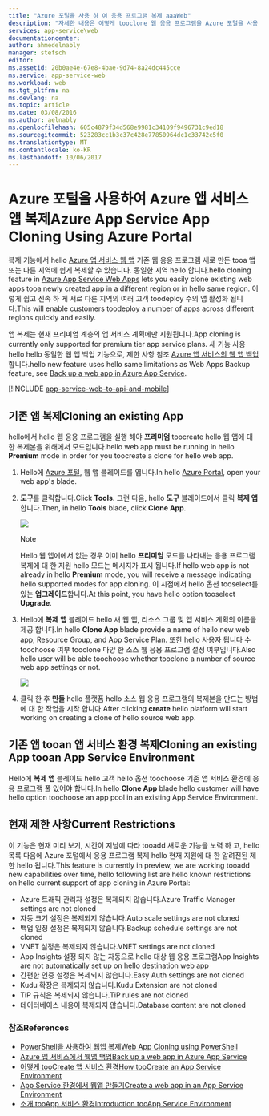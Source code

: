 ```yaml
---
title: "Azure 포털을 사용 하 여 응용 프로그램 복제 aaaWeb"
description: "자세한 내용은 어떻게 tooclone 웹 응용 프로그램을 Azure 포털을 사용 하 여 웹 앱 toonew 합니다."
services: app-service\web
documentationcenter: 
author: ahmedelnably
manager: stefsch
editor: 
ms.assetid: 20b0ae4e-67e8-4bae-9d74-8a24dc445cce
ms.service: app-service-web
ms.workload: web
ms.tgt_pltfrm: na
ms.devlang: na
ms.topic: article
ms.date: 03/08/2016
ms.author: aelnably
ms.openlocfilehash: 605c4879f34d568e9981c34109f9496731c9ed18
ms.sourcegitcommit: 523283cc1b3c37c428e77850964dc1c33742c5f0
ms.translationtype: MT
ms.contentlocale: ko-KR
ms.lasthandoff: 10/06/2017
---
```

# <a name="azure-app-service-app-cloning-using-azure-portal"></a><span data-ttu-id="e2e35-103">Azure 포털을 사용하여 Azure 앱 서비스 앱 복제</span><span class="sxs-lookup"><span data-stu-id="e2e35-103">Azure App Service App Cloning Using Azure Portal</span></span>
<span data-ttu-id="e2e35-104">복제 기능에서 hello [Azure 앱 서비스 웹 앱](http://go.microsoft.com/fwlink/?LinkId=529714) 기존 웹 응용 프로그램 새로 만든 tooa 앱 또는 다른 지역에 쉽게 복제할 수 있습니다. 동일한 지역 hello 합니다.</span><span class="sxs-lookup"><span data-stu-id="e2e35-104">hello cloning feature in [Azure App Service Web Apps](http://go.microsoft.com/fwlink/?LinkId=529714) lets you easily clone existing web apps tooa newly created app in a different region or in hello same region.</span></span> <span data-ttu-id="e2e35-105">이렇게 쉽고 신속 하 게 서로 다른 지역의 여러 고객 toodeploy 수의 앱 활성화 됩니다.</span><span class="sxs-lookup"><span data-stu-id="e2e35-105">This will enable customers toodeploy a number of apps across different regions quickly and easily.</span></span>

<span data-ttu-id="e2e35-106">앱 복제는 현재 프리미엄 계층의 앱 서비스 계획에만 지원됩니다.</span><span class="sxs-lookup"><span data-stu-id="e2e35-106">App cloning is currently only supported for premium tier app service plans.</span></span> <span data-ttu-id="e2e35-107">새 기능 사용 hello hello 동일한 웹 앱 백업 기능으로, 제한 사항 참조 [Azure 앱 서비스의 웹 앱 백업](web-sites-backup.md)합니다.</span><span class="sxs-lookup"><span data-stu-id="e2e35-107">hello new feature uses hello same limitations as Web Apps Backup feature, see [Back up a web app in Azure App Service](web-sites-backup.md).</span></span>

[!INCLUDE [app-service-web-to-api-and-mobile](../../includes/app-service-web-to-api-and-mobile.md)]

## <a name="cloning-an-existing-app"></a><span data-ttu-id="e2e35-108">기존 앱 복제</span><span class="sxs-lookup"><span data-stu-id="e2e35-108">Cloning an existing App</span></span>
<span data-ttu-id="e2e35-109">hello에서 hello 웹 응용 프로그램을 실행 해야 **프리미엄** toocreate hello 웹 앱에 대 한 복제본을 위해에서 모드입니다.</span><span class="sxs-lookup"><span data-stu-id="e2e35-109">hello web app must be running in hello **Premium** mode in order for you toocreate a clone for hello web app.</span></span>

1. <span data-ttu-id="e2e35-110">Hello에 [Azure 포털](https://portal.azure.com/), 웹 앱 블레이드를 엽니다.</span><span class="sxs-lookup"><span data-stu-id="e2e35-110">In hello [Azure Portal](https://portal.azure.com/), open your web app's blade.</span></span>
2. <span data-ttu-id="e2e35-111">**도구**를 클릭합니다.</span><span class="sxs-lookup"><span data-stu-id="e2e35-111">Click **Tools**.</span></span> <span data-ttu-id="e2e35-112">그런 다음, hello **도구** 블레이드에서 클릭 **복제 앱**합니다.</span><span class="sxs-lookup"><span data-stu-id="e2e35-112">Then, in hello **Tools** blade, click **Clone App**.</span></span>
   
    ![][1]
   
   > [!NOTE]
   > <span data-ttu-id="e2e35-113">Hello 웹 앱에에서 없는 경우 이미 hello **프리미엄** 모드를 나타내는 응용 프로그램 복제에 대 한 지원 hello 모드는 메시지가 표시 됩니다.</span><span class="sxs-lookup"><span data-stu-id="e2e35-113">If hello web app is not already in hello **Premium** mode, you will receive a message indicating hello supported modes for app cloning.</span></span> <span data-ttu-id="e2e35-114">이 시점에서 hello 옵션 tooselect를 있는 **업그레이드**합니다.</span><span class="sxs-lookup"><span data-stu-id="e2e35-114">At this point, you have hello option tooselect **Upgrade**.</span></span>
   > 
   > 
3. <span data-ttu-id="e2e35-115">Hello에 **복제 앱** 블레이드 hello 새 웹 앱, 리소스 그룹 및 앱 서비스 계획의 이름을 제공 합니다.</span><span class="sxs-lookup"><span data-stu-id="e2e35-115">In hello **Clone App** blade provide a name of hello new web app, Resource Group, and App Service Plan.</span></span> <span data-ttu-id="e2e35-116">또한 hello 사용자 됩니다 수 toochoose 여부 tooclone 다양 한 소스 웹 응용 프로그램 설정 여부입니다.</span><span class="sxs-lookup"><span data-stu-id="e2e35-116">Also hello user will be able toochoose whether tooclone a number of source web app settings or not.</span></span>
   
    ![][2]
4. <span data-ttu-id="e2e35-117">클릭 한 후 **만들** hello 플랫폼 hello 소스 웹 응용 프로그램의 복제본을 만드는 방법에 대 한 작업을 시작 합니다.</span><span class="sxs-lookup"><span data-stu-id="e2e35-117">After clicking **create** hello platform will start working on creating a clone of hello source web app.</span></span>

## <a name="cloning-an-existing-app-tooan-app-service-environment"></a><span data-ttu-id="e2e35-118">기존 앱 tooan 앱 서비스 환경 복제</span><span class="sxs-lookup"><span data-stu-id="e2e35-118">Cloning an existing App tooan App Service Environment</span></span>
<span data-ttu-id="e2e35-119">Hello에 **복제 앱** 블레이드 hello 고객 hello 옵션 toochoose 기존 앱 서비스 환경에 응용 프로그램 풀 있어야 합니다.</span><span class="sxs-lookup"><span data-stu-id="e2e35-119">In hello **Clone App** blade hello customer will have hello option toochoose an app pool in an existing App Service Environment.</span></span>

## <a name="current-restrictions"></a><span data-ttu-id="e2e35-120">현재 제한 사항</span><span class="sxs-lookup"><span data-stu-id="e2e35-120">Current Restrictions</span></span>
<span data-ttu-id="e2e35-121">이 기능은 현재 미리 보기, 시간이 지남에 따라 tooadd 새로운 기능을 노력 하 고, hello 목록 다음에 Azure 포털에서 응용 프로그램 복제 hello 현재 지원에 대 한 알려진된 제한 hello 됩니다.</span><span class="sxs-lookup"><span data-stu-id="e2e35-121">This feature is currently in preview, we are working tooadd new capabilities over time, hello following list are hello known restrictions on hello current support of app cloning in Azure Portal:</span></span>

* <span data-ttu-id="e2e35-122">Azure 트래픽 관리자 설정은 복제되지 않습니다.</span><span class="sxs-lookup"><span data-stu-id="e2e35-122">Azure Traffic Manager settings are not cloned</span></span>
* <span data-ttu-id="e2e35-123">자동 크기 설정은 복제되지 않습니다.</span><span class="sxs-lookup"><span data-stu-id="e2e35-123">Auto scale settings are not cloned</span></span>
* <span data-ttu-id="e2e35-124">백업 일정 설정은 복제되지 않습니다.</span><span class="sxs-lookup"><span data-stu-id="e2e35-124">Backup schedule settings are not cloned</span></span>
* <span data-ttu-id="e2e35-125">VNET 설정은 복제되지 않습니다.</span><span class="sxs-lookup"><span data-stu-id="e2e35-125">VNET settings are not cloned</span></span>
* <span data-ttu-id="e2e35-126">App Insights 설정 되지 않는 자동으로 hello 대상 웹 응용 프로그램</span><span class="sxs-lookup"><span data-stu-id="e2e35-126">App Insights are not automatically set up on hello destination web app</span></span>
* <span data-ttu-id="e2e35-127">간편한 인증 설정은 복제되지 않습니다.</span><span class="sxs-lookup"><span data-stu-id="e2e35-127">Easy Auth settings are not cloned</span></span>
* <span data-ttu-id="e2e35-128">Kudu 확장은 복제되지 않습니다.</span><span class="sxs-lookup"><span data-stu-id="e2e35-128">Kudu Extension are not cloned</span></span>
* <span data-ttu-id="e2e35-129">TiP 규칙은 복제되지 않습니다.</span><span class="sxs-lookup"><span data-stu-id="e2e35-129">TiP rules are not cloned</span></span>
* <span data-ttu-id="e2e35-130">데이터베이스 내용이 복제되지 않습니다.</span><span class="sxs-lookup"><span data-stu-id="e2e35-130">Database content are not cloned</span></span>

### <a name="references"></a><span data-ttu-id="e2e35-131">참조</span><span class="sxs-lookup"><span data-stu-id="e2e35-131">References</span></span>
* [<span data-ttu-id="e2e35-132">PowerShell을 사용하여 웹앱 복제</span><span class="sxs-lookup"><span data-stu-id="e2e35-132">Web App Cloning using PowerShell</span></span>](app-service-web-app-cloning.md)
* [<span data-ttu-id="e2e35-133">Azure 앱 서비스에서 웹앱 백업</span><span class="sxs-lookup"><span data-stu-id="e2e35-133">Back up a web app in Azure App Service</span></span>](web-sites-backup.md)
* [<span data-ttu-id="e2e35-134">어떻게 tooCreate 앱 서비스 환경</span><span class="sxs-lookup"><span data-stu-id="e2e35-134">How tooCreate an App Service Environment</span></span>](app-service-web-how-to-create-an-app-service-environment.md)
* [<span data-ttu-id="e2e35-135">App Service 환경에서 웹앱 만들기</span><span class="sxs-lookup"><span data-stu-id="e2e35-135">Create a web app in an App Service Environment</span></span>](app-service-web-how-to-create-a-web-app-in-an-ase.md)
* [<span data-ttu-id="e2e35-136">소개 tooApp 서비스 환경</span><span class="sxs-lookup"><span data-stu-id="e2e35-136">Introduction tooApp Service Environment</span></span>](app-service-app-service-environment-intro.md)

<!--Image references-->
[1]: ./media/app-service-web-app-cloning-portal/CloningBlade.png
[2]: ./media/app-service-web-app-cloning-portal/CloneSettings.png
